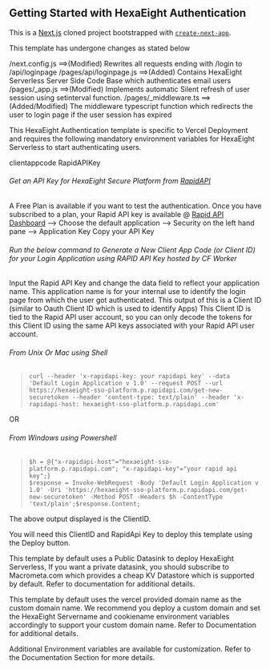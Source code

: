 ## Getting Started with HexaEight Authentication

This is a [Next.js](https://nextjs.org/) cloned project bootstrapped with [`create-next-app`](https://github.com/vercel/next.js/tree/canary/packages/create-next-app).

This template has undergone changes as stated below

/next.config.js ==>(Modified) Rewrites all requests ending with /login to /api/loginpage
/pages/api/loginpage.js ==>(Added) Contains HexaEight Serverless Server Side Code Base which authenticates email users
/pages/_app.js ==>(Modified) Implements automatic Silent refresh of user session using setinterval function.
/pages/_middleware.ts ==>(Added/Modified) The middleware typescript function which redirects the user to login page if the user session has expired

This HexaEight Authentication template is specific to Vercel Deployment and requires the following mandatory environment variables 
for HexaEight Serverless to start authenticating users.

clientappcode
RapidAPIKey

###### Get an API Key for HexaEight Secure Platform from [RapidAPI](https://rapidapi.com/hexaeight-hexaeight-default/api/hexaeight-sso-platform/pricing)

A Free Plan is available if you want to test the authentication. Once you have subscribed to a plan, your Rapid API key is available 
@
[Rapid API Dashboard](https://rapidapi.com/developer/dashboard) --> Choose the default application --> Security on the left hand pane --> Application Key
Copy your API Key 

  
###### Run the below command to Generate a New Client App Code (or Client ID) for your Login Application using RAPID API Key hosted by CF Worker

Input the Rapid API Key and change the data field to reflect your application name.  This application name is for your internal use to identify
the login page from which the user got authenticated.  This output of this is a Client ID (similar to Oauth Client ID which is used to identify Apps)
This Client ID is tied to the Rapid API user account, so you can only decode the tokens for this Client ID using the same API keys associated with 
your Rapid API user account.

###### From Unix Or Mac using Shell
>     curl --header 'x-rapidapi-key: your rapidapi key' --data 'Default Login Application v 1.0' --request POST --url https://hexaeight-sso-platform.p.rapidapi.com/get-new-securetoken --header 'content-type: text/plain' --header 'x-rapidapi-host: hexaeight-sso-platform.p.rapidapi.com'

OR

###### From Windows using Powershell
>     $h = @{"x-rapidapi-host"="hexaeight-sso-platform.p.rapidapi.com"; "x-rapidapi-key"="your rapid api key";}
>     $response = Invoke-WebRequest -Body 'Default Login Application v 1.0' -Uri 'https://hexaeight-sso-platform.p.rapidapi.com/get-new-securetoken' -Method POST -Headers $h -ContentType 'text/plain';$response.Content;


The above output displayed is the ClientID.

You will need this ClientID and RapidApi Key to deploy this template using the Deploy button. 

This template by default uses a Public Datasink to deploy HexaEight Serverless, If you want a private datasink, you should subscribe to Macrometa.com which provides
a cheap KV Datastore which is supported by default.  Refer to documentation for additional details.

This template by default uses the vercel provided domain name as the custom domain name.  We recommend you deploy a custom domain and set
the HexaEight Servername and cookiename environment variables accordingly to support your custom domain name.  Refer to Documentation for additional details.

Additional Environment variables are available for customization. Refer to the Documentation Section for more details.




